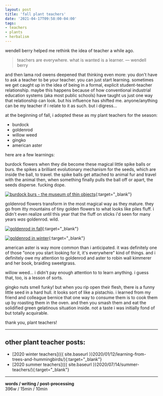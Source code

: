 ```yaml
---
layout: post
title: 'fall plant teachers'
date: '2021-04-17T09:58:00-04:00'
tags:
- teachers
- plants
- herbalism
--- 
```


<!-- {:target="_blank"} -->







wendell berry helped me rethink the idea of teacher a while ago. 

> teachers are everywhere. what is wanted is a learner. — wendell berry

and then lama rod owens deepened that thinking even more: you don't have to ask a teacher to be your teacher. you can just start learning. sometimes we get caught up in the idea of being in a formal, explicit student-teacher relationship. maybe this happens because of how conventional industrial education systems (aka most public schools) have taught us just one way that relationship can look. but his influence has shifted me. anyone/anything can be my teacher if i relate to it as such. but i digress...

at the beginning of fall, i adopted these as my plant teachers for the season: 
* burdock
* goldenrod
* willow weed
* gingko
* american aster

here are a few learnings:

burdock flowers when they die become these magical little spike balls or burs. the spikes a brilliant evolutionary mechanism for the seeds, which are inside the ball, to travel. the spike balls get attached to animal fur and travel with the animal then, when something finally pulls the ball off or apart, the seeds disperse. fucking dope. 

[![burdock burs - the museum of thin objects](https://inlanding.files.wordpress.com/2013/11/burdock-burrs.jpeg)](https://www.google.com/url?sa=i&url=https%3A%2F%2Finlanding.wordpress.com%2F2013%2F11%2F19%2Fflora-along-the-oxford-canal-burdock%2F&psig=AOvVaw0oAbWIgyuw2xdaPES3km7G&ust=1618755137572000&source=images&cd=vfe&ved=0CAMQjB1qFwoTCOjvmIO7hfACFQAAAAAdAAAAABAD){:target="_blank"}

goldenrod flowers transform in the most magical way as they mature. they go from itty mountains of tiny golden flowers to what looks like piles fluff. i didn't even realize until this year that the fluff on sticks i'd seen for many years *was* goldenrod. wild. 

[![goldenrod in fall](https://www.thespruce.com/thmb/GQovN-ytjqSiSVKQaqJ9zMCevEw=/960x0/filters:no_upscale():max_bytes(150000):strip_icc():format(webp)/goldenrod-wildflowers-2132951-02-c9a30d34b1a9449a90766d98c199ac42.jpg)](https://www.thespruce.com/goldenrod-wildflowers-2132951){:target="_blank"}

[![goldenrod in winter](https://naturegardenlife.files.wordpress.com/2015/12/winter-goldenrod.jpg)](https://naturegardenlife.com/2015/12/21/winter-solstice/){:target="_blank"}

american aster is way more common than i anticipated. it was definitely one of those "once you start looking for it, it's everywhere" kind of things. and i definitely owe my attention to goldenrod and aster to robin wall kimmerer and her book, braiding sweetgrass.

willow weed... i didn't pay enough attention to to learn anything. i guess that, too, is a lesson of sorts. 

gingko nuts smell funky! but when you rip open their flesh, there is a funny little seed in a hard hull. it looks sort of like a pistachio. i learned from my friend and colleague bernice that one way to consume them is to cook them up by roasting them in the oven. and then you smash them and eat the solidified green gelatinous situation inside. not a taste i was initially fond of but totally acquirable. 

thank you, plant teachers!

---

## other plant teacher posts:

* [2020 winter teachers]({{ site.baseurl }}2020/01/12/learning-from-trees-and-hummingbirds/){:target="_blank"}
* [2020 summer teachers]({{ site.baseurl }}2020/07/14/summer-teachers/){:target="_blank"}

---

<!-- hyperlink bank -->


<!-- &#042; = asterisk -->
<!-- &#039; = single quote '-->

**words / writing / post-processing**  
396w / 15min / 10min